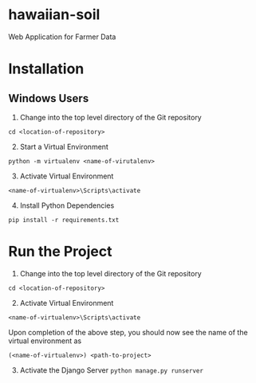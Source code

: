 # hawaiian-soil
Web Application for Farmer Data

# Installation

## Windows Users

1. Change into the top level directory of the Git repository

`cd <location-of-repository>`

2. Start a Virtual Environment

`python -m virtualenv <name-of-virutalenv>`

3. Activate Virtual Environment

`<name-of-virtualenv>\Scripts\activate`

4. Install Python Dependencies

`pip install -r requirements.txt`

# Run the Project

1. Change into the top level directory of the Git repository

`cd <location-of-repository>`

2. Activate Virtual Environment

`<name-of-virtualenv>\Scripts\activate`

Upon completion of the above step, you should now see the name of the virtual environment as

`(<name-of-virtualenv>) <path-to-project>`

3. Activate the Django Server
`python manage.py runserver`


